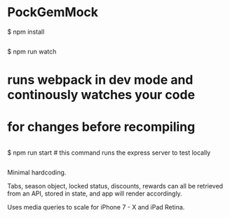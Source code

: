 # PockGemMock

$ npm install
```

```
$ npm run watch
# runs webpack in dev mode and continously watches your code
# for changes before recompiling
```

```
$ npm run start  # this command runs the express server to test locally
```

```
Minimal hardcoding.

Tabs, season object, locked status, discounts, rewards can all be retrieved from an API, stored in state, and app will render accordingly.

Uses media queries to scale for iPhone 7 - X and iPad Retina.
